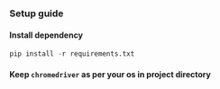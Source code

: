 ### Setup guide
#### Install dependency
```python
pip install -r requirements.txt
```
#### Keep ```chromedriver``` as per your os in project directory


